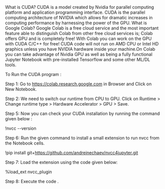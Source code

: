 What is CUDA? 
CUDA is a model created by Nvidia for parallel computing platform and application programming interface. CUDA is the parallel computing architecture of NVIDIA which allows for dramatic increases in computing performance by harnessing the power of the GPU. 
What is Google Colab? 
Google Colab is a free cloud service and the most important feature able to distinguish Colab from other free cloud services is; Colab offers GPU and is completely free! With Colab you can work on the GPU with CUDA C/C++ for free!
CUDA code will not run on AMD CPU or Intel HD graphics unless you have NVIDIA hardware inside your machine.On Colab you can take advantage of Nvidia GPU as well as being a fully functional Jupyter Notebook with pre-installed Tensorflow and some other ML/DL tools.

To Run the CUDA program :

Step 1: Go to https://colab.research.google.com in Browser and Click on New Notebook. 

Step 2: We need to switch our runtime from CPU to GPU. Click on Runtime > Change runtime type > Hardware Accelerator > GPU > Save.

Step 5: Now you can check your CUDA installation by running the command given below :
 

!nvcc --version

Step 6: Run the given command to install a small extension to run nvcc from the Notebook cells.

!pip install git+https://github.com/andreinechaev/nvcc4jupyter.git

Step 7: Load the extension using the code given below:

%load_ext nvcc_plugin

Step 8: Execute the code .

